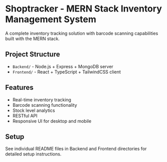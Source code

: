 # Shoptracker - MERN Stack Inventory Management System

A complete inventory tracking solution with barcode scanning capabilities built with the MERN stack.

## Project Structure
- `Backend/` - Node.js + Express + MongoDB server
- `Frontend/` - React + TypeScript + TailwindCSS client

## Features
- Real-time inventory tracking
- Barcode scanning functionality
- Stock level analytics
- RESTful API
- Responsive UI for desktop and mobile

## Setup
See individual README files in Backend and Frontend directories for detailed setup instructions.